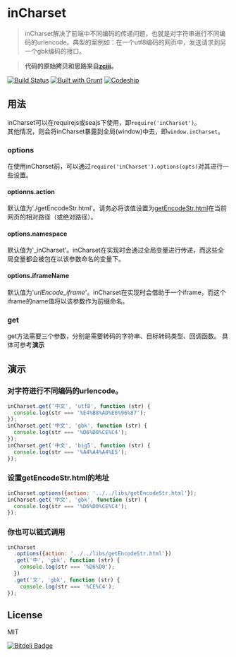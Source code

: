 # inCharset

> inCharset解决了前端中不同编码的传递问题，也就是对字符串进行不同编码的urlencode。典型的案例如：在一个utf8编码的网页中，发送请求到另一个gbk编码的接口。  

> **代码的原始拷贝和思路来自[zciii](http://zciii.com/blogwp/front-end-urldecode-gbk/)。**

[![Build Status](https://travis-ci.org/imyelo/inCharset.png?branch=master)](https://travis-ci.org/imyelo/inCharset)
[![Built with Grunt](https://cdn.gruntjs.com/builtwith.png)](http://gruntjs.com/)
[![Codeship](https://www.codeship.io/projects/2f2959e0-4462-0131-b090-028493a8b6f3/status)](https://www.codeship.io/projects/10770)

## 用法
inCharset可以在requirejs或seajs下使用，即``require('inCharset')``。  
其他情况，则会将inCharset暴露到全局(window)中去，即``window.inCharset``。  

### options
在使用inCharset前，可以通过``require('inCharset').options(opts)``对其进行一些设置。
#### optionns.action
默认值为'./getEncodeStr.html'。请务必将该值设置为[getEncodeStr.html]()在当前网页的相对路径（或绝对路径）。
#### options.namespace
默认值为'_inCharset'。inCharset在实现时会通过全局变量进行传递，而这些全局变量都会被包在以该参数命名的变量下。
#### options.iframeName
默认值为'_urlEncode_iframe_'。inCharset在实现时会借助于一个iframe，而这个iframe的name值将以该参数作为前缀命名。

### get
get方法需要三个参数，分别是需要转码的字符串、目标转码类型、回调函数。
具体可参考**演示**

## 演示
### 对字符进行不同编码的urlencode。

``` js
inCharset.get('中文', 'utf8', function (str) {
  console.log(str === '%E4%B8%AD%E6%96%87');
});
inCharset.get('中文', 'gbk', function (str) {
  console.log(str === '%D6%D0%CE%C4');
});
inCharset.get('中文', 'big5', function (str) {
  console.log(str === '%A4%A4%A4%E5');
});
```

### 设置getEncodeStr.html的地址

``` js
inCharset.options({action: '../../libs/getEncodeStr.html'});
inCharset.get('中文', 'gbk', function (str) {
  console.log(str === '%D6%D0%CE%C4');
});
```

### 你也可以链式调用

``` js
inCharset
  .options({action: '../../libs/getEncodeStr.html'})
  .get('中', 'gbk', function (str) {
    console.log(str === '%D6%D0');
  })
  .get('文', 'gbk', function (str) {
    console.log(str === '%CE%C4');
});
```

## License
MIT

[![Bitdeli Badge](https://d2weczhvl823v0.cloudfront.net/imyelo/incharset/trend.png)](https://bitdeli.com/free "Bitdeli Badge")

